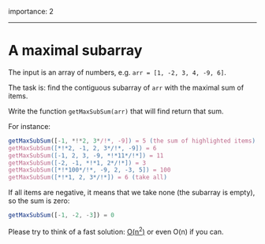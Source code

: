 importance: 2

---

# A maximal subarray

The input is an array of numbers, e.g. `arr = [1, -2, 3, 4, -9, 6]`.

The task is: find the contiguous subarray of `arr` with the maximal sum of items.

Write the function `getMaxSubSum(arr)` that will find return that sum.

For instance: 

```js
getMaxSubSum([-1, *!*2, 3*/!*, -9]) = 5 (the sum of highlighted items)
getMaxSubSum([*!*2, -1, 2, 3*/!*, -9]) = 6
getMaxSubSum([-1, 2, 3, -9, *!*11*/!*]) = 11
getMaxSubSum([-2, -1, *!*1, 2*/!*]) = 3
getMaxSubSum([*!*100*/!*, -9, 2, -3, 5]) = 100
getMaxSubSum([*!*1, 2, 3*/!*]) = 6 (take all)
```

If all items are negative, it means that we take none (the subarray is empty), so the sum is zero:

```js
getMaxSubSum([-1, -2, -3]) = 0
```

Please try to think of a fast solution: [O(n<sup>2</sup>)](https://en.wikipedia.org/wiki/Big_O_notation) or even O(n) if you can.